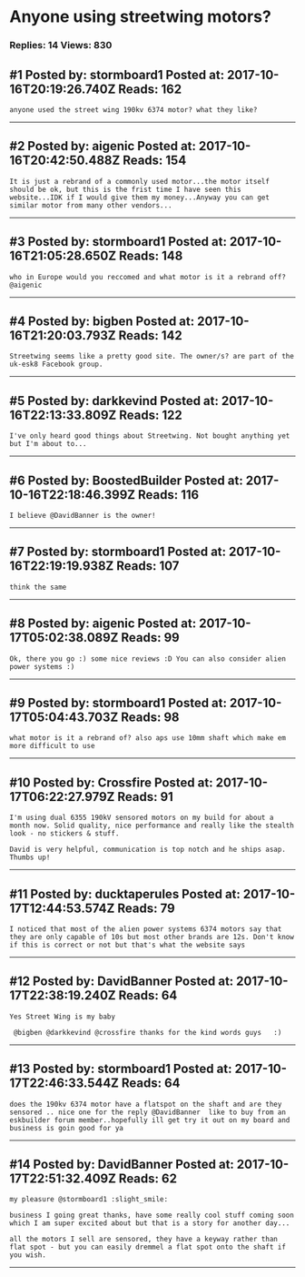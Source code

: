 # Anyone using streetwing motors?

### Replies: 14 Views: 830

## \#1 Posted by: stormboard1 Posted at: 2017-10-16T20:19:26.740Z Reads: 162

```
anyone used the street wing 190kv 6374 motor? what they like?
```

---
## \#2 Posted by: aigenic Posted at: 2017-10-16T20:42:50.488Z Reads: 154

```
It is just a rebrand of a commonly used motor...the motor itself should be ok, but this is the frist time I have seen this website...IDK if I would give them my money...Anyway you can get similar motor from many other vendors...
```

---
## \#3 Posted by: stormboard1 Posted at: 2017-10-16T21:05:28.650Z Reads: 148

```
who in Europe would you reccomed and what motor is it a rebrand off? @aigenic
```

---
## \#4 Posted by: bigben Posted at: 2017-10-16T21:20:03.793Z Reads: 142

```
Streetwing seems like a pretty good site. The owner/s? are part of the uk-esk8 Facebook group.
```

---
## \#5 Posted by: darkkevind Posted at: 2017-10-16T22:13:33.809Z Reads: 122

```
I've only heard good things about Streetwing. Not bought anything yet but I'm about to...
```

---
## \#6 Posted by: BoostedBuilder Posted at: 2017-10-16T22:18:46.399Z Reads: 116

```
I believe @DavidBanner is the owner!
```

---
## \#7 Posted by: stormboard1 Posted at: 2017-10-16T22:19:19.938Z Reads: 107

```
think the same
```

---
## \#8 Posted by: aigenic Posted at: 2017-10-17T05:02:38.089Z Reads: 99

```
Ok, there you go :) some nice reviews :D You can also consider alien power systems :)
```

---
## \#9 Posted by: stormboard1 Posted at: 2017-10-17T05:04:43.703Z Reads: 98

```
what motor is it a rebrand of? also aps use 10mm shaft which make em more difficult to use
```

---
## \#10 Posted by: Crossfire Posted at: 2017-10-17T06:22:27.979Z Reads: 91

```
I'm using dual 6355 190kV sensored motors on my build for about a month now. Solid quality, nice performance and really like the stealth look - no stickers & stuff.

David is very helpful, communication is top notch and he ships asap.
Thumbs up!
```

---
## \#11 Posted by: ducktaperules Posted at: 2017-10-17T12:44:53.574Z Reads: 79

```
I noticed that most of the alien power systems 6374 motors say that they are only capable of 10s but most other brands are 12s. Don't know if this is correct or not but that's what the website says
```

---
## \#12 Posted by: DavidBanner Posted at: 2017-10-17T22:38:19.240Z Reads: 64

```
Yes Street Wing is my baby 

 @bigben @darkkevind @crossfire thanks for the kind words guys   :)
```

---
## \#13 Posted by: stormboard1 Posted at: 2017-10-17T22:46:33.544Z Reads: 64

```
does the 190kv 6374 motor have a flatspot on the shaft and are they sensored .. nice one for the reply @DavidBanner  like to buy from an  eskbuilder forum member..hopefully ill get try it out on my board and business is goin good for ya
```

---
## \#14 Posted by: DavidBanner Posted at: 2017-10-17T22:51:32.409Z Reads: 62

```
my pleasure @stormboard1 :slight_smile:

business I going great thanks, have some really cool stuff coming soon which I am super excited about but that is a story for another day...
  
all the motors I sell are sensored, they have a keyway rather than flat spot - but you can easily dremmel a flat spot onto the shaft if you wish.
```

---
